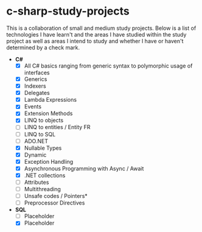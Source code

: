 # c-sharp-study-projects
This is a collaboration of small and medium study projects. Below is a list of technologies I have learn't and the areas I have studied within the study project as well as areas I intend to study and whether I have or haven't determined by a check mark.

- **C#**
  - [x] All C# basics ranging from generic syntax to polymorphic usage of interfaces
  - [x] Generics
  - [x] Indexers
  - [x] Delegates
  - [x] Lambda Expressions
  - [x] Events
  - [x] Extension Methods
  - [x] LINQ to objects
  - [ ] LINQ to entities / Entity FR
  - [ ] LINQ to SQL
  - [ ] ADO.NET 
  - [x] Nullable Types
  - [x] Dynamic
  - [x] Exception Handling
  - [x] Asynchronous Programming with Async / Await 
  - [x] .NET collections
  - [ ] Attributes
  - [ ] Multithreading
  - [ ] Unsafe codes / Pointers*
  - [ ] Preprocessor Directives
  
- **SQL**
  - [ ] Placeholder
  - [x] Placeholder
